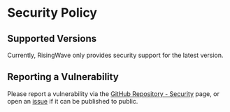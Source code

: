 # Security Policy

## Supported Versions

Currently, RisingWave only provides security support for the latest version.

## Reporting a Vulnerability

Please report a vulnerability via the [GitHub Repository - Security](https://github.com/risingwavelabs/risingwave/security/advisories) page, or open an [issue](https://github.com/risingwavelabs/risingwave/issues) if it can be published to public.
